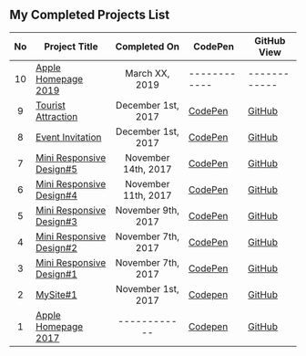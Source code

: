 
## My Completed Projects List

| No  |  Project Title  |  Completed On | CodePen | GitHub View |
| :------------: | ------------ | :------------: | ------------ | ------------ |
| 10 | [Apple Homepage 2019]() | March XX, 2019 | ------------ | ------------ |
| 9 | [Tourist Attraction](https://github.com/AlxCrmr/Websites/tree/master/Tourist%20Attraction) | December 1st, 2017 | [CodePen](https://codepen.io/IAmAlexJohnson/full/VrgWxR) | [GitHub](https://htmlpreview.github.io/?https://github.com/AlxCrmr/Websites/blob/master/Tourist%20Attraction/index.html) |
| 8 | [Event Invitation](https://github.com/AlxCrmr/Websites/tree/master/Event%20Invitation) | December 1st, 2017 | [CodePen](https://codepen.io/IAmAlexJohnson/full/pdGvoa) | [GitHub](https://github.com/AlxCrmr/Websites/blob/master/Event%20Invitation/index.html) |
| 7 | [Mini Responsive Design#5](https://github.com/AlxCrmr/Websites/tree/master/Playing%20with%20Responsive%20Designs/miniSite%235) | November 14th, 2017 | [CodePen](https://codepen.io/AlxCrmr/pen/eeWjem) | [GitHub](https://htmlpreview.github.io/?https://github.com/AlxCrmr/Websites/blob/master/Playing%20with%20Responsive%20Designs/miniSite%235/index.html) |
| 6 | [Mini Responsive Design#4](https://github.com/AlxCrmr/Websites/tree/master/Playing%20with%20Responsive%20Designs/miniSite%234) | November 11th, 2017 | [CodePen](https://codepen.io/AlxCrmr/full/LOyZpb/) | [GitHub](https://htmlpreview.github.io/?https://github.com/AlxCrmr/Websites/blob/master/Playing%20with%20Responsive%20Designs/miniSite%234/index.html) |
| 5 | [Mini Responsive Design#3](https://github.com/AlxCrmr/Websites/tree/master/Playing%20with%20Responsive%20Designs/miniSite%233) | November 9th, 2017 | [CodePen](https://codepen.io/AlxCrmr/full/eegmbb/)| [GitHub](https://htmlpreview.github.io/?https://github.com/AlxCrmr/Websites/blob/master/Playing%20with%20Responsive%20Designs/miniSite%233/index.html) |
| 4 | [Mini Responsive Design#2](https://github.com/AlxCrmr/Websites/tree/master/Playing%20with%20Responsive%20Designs/miniSite%232) | November 7th, 2017 | [CodePen](https://codepen.io/AlxCrmr/full/eedwRG/) | [GitHub](https://htmlpreview.github.io/?https://github.com/AlxCrmr/Websites/blob/master/Playing%20with%20Responsive%20Designs/miniSite%232/index.html) |
| 3 | [Mini Responsive Design#1](https://github.com/AlxCrmr/Websites/tree/master/Playing%20with%20Responsive%20Designs/miniSite%231) | November 7th, 2017| [CodePen](https://codepen.io/AlxCrmr/full/xPEMwO/) | [GitHub](https://htmlpreview.github.io/?https://github.com/AlxCrmr/Websites/blob/master/Playing%20with%20Responsive%20Designs/miniSite%231/index.html) |
| 2 | [MySite#1](https://github.com/AlxCrmr/Site-recreations/tree/master/MySite%231) | November 1st, 2017 | [Codepen](https://codepen.io/AlxCrmr/full/pdzpNa/) | [GitHub](https://htmlpreview.github.io/?https://github.com/AlxCrmr/Websites/blob/master/MySite%231/mobile-first/index.html) |
| 1 | [Apple Homepage 2017](https://github.com/AlxCrmr/Site-recreations/tree/master/Apple) | ------------ | [Codepen](https://codepen.io/AlxCrmr/full/RLyobv/) | [GitHub](https://htmlpreview.github.io/?https://github.com/AlxCrmr/Websites/blob/master/Apple/index.html) |
